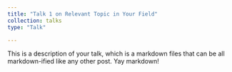 ```yaml
---
title: "Talk 1 on Relevant Topic in Your Field"
collection: talks
type: "Talk"

---
```


This is a description of your talk, which is a markdown files that can be all markdown-ified like any other post. Yay markdown!
